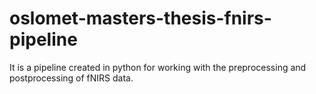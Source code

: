 # oslomet-masters-thesis-fnirs-pipeline
It is a pipeline created in python for working with the preprocessing and postprocessing of fNIRS data.
